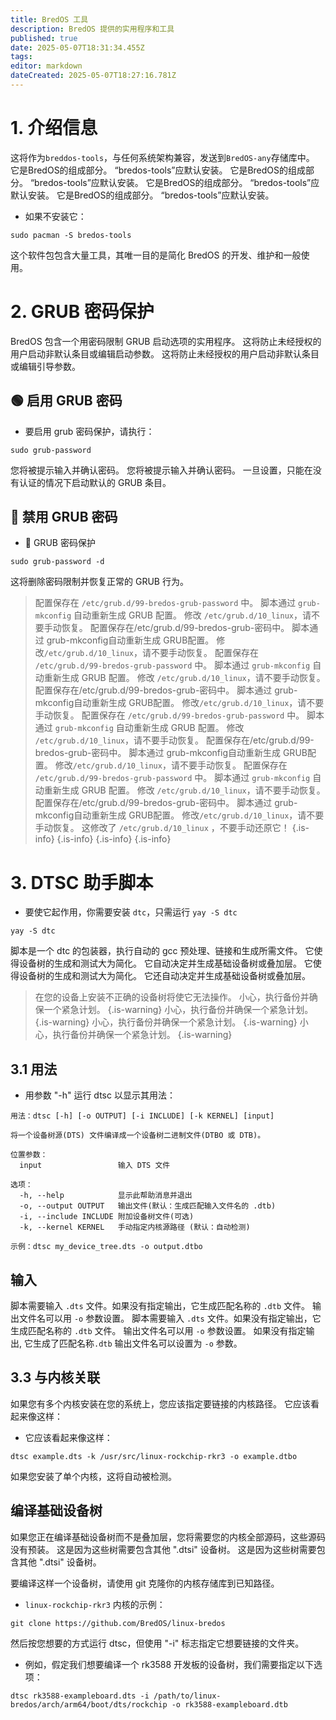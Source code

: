 ```yaml
---
title: BredOS 工具
description: BredOS 提供的实用程序和工具
published: true
date: 2025-05-07T18:31:34.455Z
tags:
editor: markdown
dateCreated: 2025-05-07T18:27:16.781Z
---
```


# 1. 介绍信息

这将作为`breddos-tools`，与任何系统架构兼容，发送到`BredOS-any`存储库中。
它是BredOS的组成部分。 “bredos-tools”应默认安装。
它是BredOS的组成部分。 “bredos-tools”应默认安装。
它是BredOS的组成部分。 “bredos-tools”应默认安装。
它是BredOS的组成部分。 “bredos-tools”应默认安装。

- 如果不安装它：

```
sudo pacman -S bredos-tools
```

这个软件包包含大量工具，其唯一目的是简化 BredOS 的开发、维护和一般使用。

# 2. GRUB 密码保护

BredOS 包含一个用密码限制 GRUB 启动选项的实用程序。
这将防止未经授权的用户启动非默认条目或编辑启动参数。
这将防止未经授权的用户启动非默认条目或编辑引导参数。

## 🟢 启用 GRUB 密码

- 要启用 grub 密码保护，请执行：

```
sudo grub-password
```

您将被提示输入并确认密码。
您将被提示输入并确认密码。
一旦设置，只能在没有认证的情况下启动默认的 GRUB 条目。

## 🔴 禁用 GRUB 密码

- 🔐 GRUB 密码保护

```
sudo grub-password -d
```

这将删除密码限制并恢复正常的 GRUB 行为。

> 配置保存在 `/etc/grub.d/99-bredos-grub-password` 中。
> 脚本通过 `grub-mkconfig` 自动重新生成 GRUB 配置。
> 修改 `/etc/grub.d/10_linux`，请不要手动恢复。
> 配置保存在/etc/grub.d/99-bredos-grub-密码中。
> 脚本通过 grub-mkconfig自动重新生成 GRUB配置。
> 修改`/etc/grub.d/10_linux`，请不要手动恢复。
> 配置保存在 `/etc/grub.d/99-bredos-grub-password` 中。
> 脚本通过 `grub-mkconfig` 自动重新生成 GRUB 配置。
> 修改 `/etc/grub.d/10_linux`，请不要手动恢复。
> 配置保存在/etc/grub.d/99-bredos-grub-密码中。
> 脚本通过 grub-mkconfig自动重新生成 GRUB配置。
> 修改`/etc/grub.d/10_linux`，请不要手动恢复。
> 配置保存在 `/etc/grub.d/99-bredos-grub-password` 中。
> 脚本通过 `grub-mkconfig` 自动重新生成 GRUB 配置。
> 修改 `/etc/grub.d/10_linux`，请不要手动恢复。
> 配置保存在/etc/grub.d/99-bredos-grub-密码中。
> 脚本通过 grub-mkconfig自动重新生成 GRUB配置。
> 修改`/etc/grub.d/10_linux`，请不要手动恢复。
> 配置保存在 `/etc/grub.d/99-bredos-grub-password` 中。
> 脚本通过 `grub-mkconfig` 自动重新生成 GRUB 配置。
> 修改 `/etc/grub.d/10_linux`，请不要手动恢复。
> 配置保存在/etc/grub.d/99-bredos-grub-密码中。
> 脚本通过 grub-mkconfig自动重新生成 GRUB配置。
> 修改`/etc/grub.d/10_linux`，请不要手动恢复。
> 这修改了 `/etc/grub.d/10_linux` ，不要手动还原它！
> {.is-info}
> {.is-info}
> {.is-info}
> {.is-info}

# 3. DTSC 助手脚本

- 要使它起作用，你需要安装 `dtc`，只需运行 `yay -S dtc`

```
yay -S dtc
```

脚本是一个 dtc 的包装器，执行自动的 gcc 预处理、链接和生成所需文件。
它使得设备树的生成和测试大为简化。
它自动决定并生成基础设备树或叠加层。
它使得设备树的生成和测试大为简化。
它还自动决定并生成基础设备树或叠加层。

> 在您的设备上安装不正确的设备树将使它无法操作。
> 小心，执行备份并确保一个紧急计划。
> {.is-warning}
> 小心，执行备份并确保一个紧急计划。
> {.is-warning}
> 小心，执行备份并确保一个紧急计划。
> {.is-warning}
> 小心，执行备份并确保一个紧急计划。
> {.is-warning}

## 3.1 用法

- 用参数 "-h" 运行 dtsc 以显示其用法：

```
用法：dtsc [-h] [-o OUTPUT] [-i INCLUDE] [-k KERNEL] [input]

将一个设备树源(DTS) 文件编译成一个设备树二进制文件(DTBO 或 DTB)。

位置参数：
  input                 输入 DTS 文件

选项：
  -h, --help            显示此帮助消息并退出
  -o, --output OUTPUT   输出文件(默认：生成匹配输入文件名的 .dtb)
  -i, --include INCLUDE 附加设备树文件(可选)
  -k, --kernel KERNEL   手动指定内核源路径 (默认：自动检测)

示例：dtsc my_device_tree.dts -o output.dtbo
```

## 输入

脚本需要输入 `.dts` 文件。如果没有指定输出，它生成匹配名称的 `.dtb` 文件。
输出文件名可以用 `-o` 参数设置。 脚本需要输入 `.dts` 文件。如果没有指定输出，它生成匹配名称的 `.dtb` 文件。
输出文件名可以用 `-o` 参数设置。 如果没有指定输出, 它生成了匹配名称`.dtb`
输出文件名可以设置为 `-o` 参数。

## 3.3 与内核关联

如果您有多个内核安装在您的系统上，您应该指定要链接的内核路径。
它应该看起来像这样：

- 它应该看起来像这样：

```
dtsc example.dts -k /usr/src/linux-rockchip-rkr3 -o example.dtbo
```

如果您安装了单个内核，这将自动被检测。

## 编译基础设备树

如果您正在编译基础设备树而不是叠加层，您将需要您的内核全部源码，这些源码没有预装。
这是因为这些树需要包含其他 ".dtsi" 设备树。
这是因为这些树需要包含其他 ".dtsi" 设备树。

要编译这样一个设备树，请使用 git 克隆你的内核存储库到已知路径。

- `linux-rockchip-rkr3` 内核的示例：

```
git clone https://github.com/BredOS/linux-bredos
```

然后按您想要的方式运行 dtsc，但使用 "-i" 标志指定它想要链接的文件夹。

- 例如，假定我们想要编译一个 rk3588 开发板的设备树，我们需要指定以下选项：

```
dtsc rk3588-exampleboard.dts -i /path/to/linux-bredos/arch/arm64/boot/dts/rockchip -o rk3588-exampleboard.dtb
```